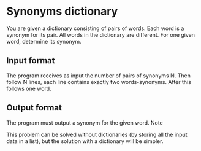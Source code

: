 # Synonyms dictionary
You are given a dictionary consisting of pairs of words. Each 
word is a synonym for its pair. All words in the dictionary are 
different. For one given word, determine its synonym.

## Input format
The program receives as input the number of pairs of synonyms 
N. Then follow N lines, each line contains exactly two 
words-synonyms. After this follows one word.

## Output format
The program must output a synonym for the given word. Note

This problem can be solved without dictionaries (by storing all 
the input data in a list), but the solution with a dictionary 
will be simpler.